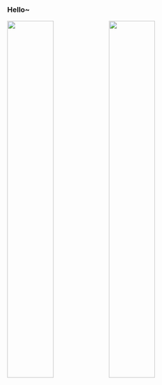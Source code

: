 ### Hello~

<span>
 <a href="https://github.com/Exisi">
  <img src="https://github-readme-stats.vercel.app/api?username=Exisi&show_icons=true&icon_color=CE1D2D&text_color=718096&bg_color=ffffff&hide_title=true" width="46%"/>
 </a>
 
 <a href="https://github.com/Exisi">
  <img align="left" src="https://github-readme-stats.vercel.app/api/top-langs/?username=Exisi&layout=compact&count_private=true&theme=default" width="46%"/>
 </a>
</span>
